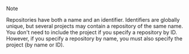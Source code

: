 > [!NOTE] 
> Repositories have both a name and an identifier.
> Identifiers are globally unique, but several projects may contain a repository of the same name.
> You don't need to include the project if you specify a repository by ID.
> However, if you specify a repository by name, you must also specify the project (by name or ID).
